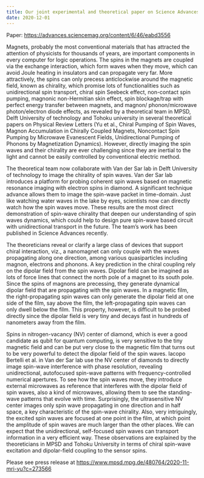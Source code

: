 ```yaml
---
title: Our joint experimental and theoretical paper on Science Advances demonstrates the chirality of microwave evanescent fields that can unidirectional pump spin waves with a focusing due to the anisotropic dispersion, press release by Max Planck Institute for the Structure and Dynamics of Matter
date: 2020-12-01
---
```


Paper: https://advances.sciencemag.org/content/6/46/eabd3556

Magnets, probably the most conventional materials that has attracted the attention of physicists for thousands of years, are important components in every computer for logic operations. The spins in the magnets are coupled via the exchange interaction, which form waves when they move, which can avoid Joule heating in insulators and can propagate very far. More attractively, the spins can only precess anticlockwise around the magnetic field, known as chirality, which promise lots of functionalities such as unidirectional spin transport, chiral spin Seebeck effect, non-contact spin pumping,  magnonic non-Hermitian skin effect, spin blockage/trap with perfect energy transfer between magnets, and magnon/ phonon/microwave photon/electron diode effects, as revealed by a theoretical team in MPSD, Delft University of technology and Tohoku university in several theoretical papers on Physical Review Letters (Yu et al., Chiral Pumping of Spin Waves, Magnon Accumulation in Chirally Coupled Magnets, Noncontact Spin Pumping by Microwave Evanescent Fields, Unidirectional Pumping of Phonons by Magnetization Dynamics). However, directly imaging the spin waves and their chirality are ever challenging since they are inertial to the light and cannot be easily controlled by conventional electric method. 

The theoretical team now collaborate with Van der Sar lab in Delft University of technology to image the chirality of spin waves. Van der Sar lab introduces a platform for probing coherent spin waves based on magnetic resonance imaging with electron spins in diamond. A significant technique advance allows them to image the spin-wave packet in time-domain. Just like watching water waves in the lake by eyes, scientists now can directly watch how the spin waves move. These results are the most direct demonstration of spin-wave chirality that deepen our understanding of spin waves dynamics, which could help to design pure spin-wave based circuit with unidirectional transport in the future. The team’s work has been published in Science Advances recently. 

The theoreticians reveal or clarify a large class of devices that support chiral interaction, viz., a nanomagnet can only couple with the waves propagating along one direction, among various quasiparticles including magnon, electrons and phonons. A key prediction in the chiral coupling rely on the dipolar field from the spin waves. Dipolar field can be imagined as lots of force lines that connect the north pole of a magnet to its south pole. Since the spins of magnons are precessing, they generate dynamical dipolar field that are propagating with the spin waves. In a magnetic film, the right-propagating spin waves can only generate the dipolar field at one side of the film, say above the film, the left-propagating spin waves can only dwell below the film. This property, however, is difficult to be probed directly since the dipolar field is very tiny and decays fast in hundreds of nanometers away from the film. 

Spins in nitrogen-vacancy (NV) center of diamond, which is ever a good candidate as qubit for quantum computing, is very sensitive to the tiny magnetic field and can be put very close to the magnetic film that turns out to be very powerful to detect the dipolar field of the spin waves. Iacopo Bertelli et al. in Van der Sar lab use the NV center of diamonds to directly image spin-wave interference with phase resolution, revealing unidirectional, autofocused spin-wave patterns with frequency-controlled numerical apertures. To see how the spin waves move, they introduce external microwaves as reference that interferes with the dipolar field of spin waves, also a kind of microwaves, allowing them to see the standing-wave patterns that evolve with time. Surprisingly, the ultrasensitive NV center images only spin wave propagating in one direction and in half space, a key characteristic of the spin-wave chirality. Also, very intriguingly, the excited spin waves are focused at one point in the film, at which point the amplitude of spin waves are much larger than the other places. We can expect that the unidirectional, self-focused spin waves can transport information in a very efficient way. These observations are explained by the theoreticians in MPSD and Tohoku University in terms of chiral spin-wave excitation and dipolar-field coupling to the sensor spins.

 

<!--more-->

Please see press release at https://www.mpsd.mpg.de/480764/2020-11-mri-yu?c=273566
